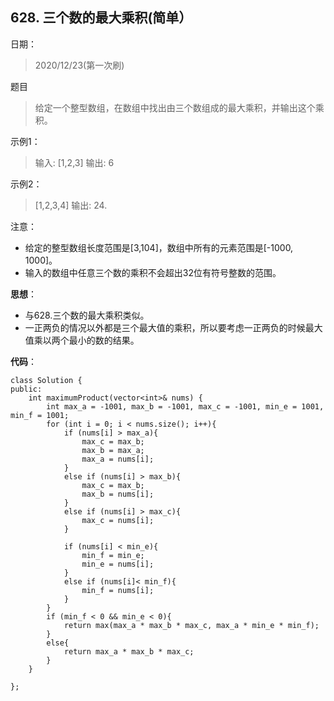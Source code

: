 ## 628. 三个数的最大乘积(简单）
日期：
>2020/12/23(第一次刷)

题目
>给定一个整型数组，在数组中找出由三个数组成的最大乘积，并输出这个乘积。

示例1：
>输入: [1,2,3]
输出: 6

示例2：
>[1,2,3,4]
输出: 24.

注意：
>
- 给定的整型数组长度范围是[3,104]，数组中所有的元素范围是[-1000, 1000]。
- 输入的数组中任意三个数的乘积不会超出32位有符号整数的范围。

**思想**：
>
- 与628.三个数的最大乘积类似。
- 一正两负的情况以外都是三个最大值的乘积，所以要考虑一正两负的时候最大值乘以两个最小的数的结果。


**代码**：
```
class Solution {
public:
    int maximumProduct(vector<int>& nums) {
        int max_a = -1001, max_b = -1001, max_c = -1001, min_e = 1001, min_f = 1001;
        for (int i = 0; i < nums.size(); i++){
            if (nums[i] > max_a){
                max_c = max_b;
                max_b = max_a;
                max_a = nums[i];
            }
            else if (nums[i] > max_b){
                max_c = max_b;
                max_b = nums[i];
            }
            else if (nums[i] > max_c){
                max_c = nums[i];
            }

            if (nums[i] < min_e){
                min_f = min_e;
                min_e = nums[i];
            }
            else if (nums[i]< min_f){
                min_f = nums[i];
            }
        }
        if (min_f < 0 && min_e < 0){
            return max(max_a * max_b * max_c, max_a * min_e * min_f);
        }
        else{
            return max_a * max_b * max_c;
        }    
    }

};
```


